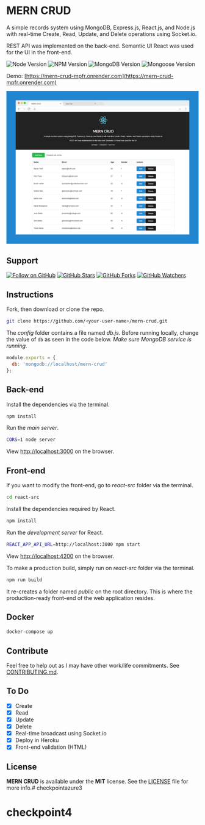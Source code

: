 # MERN CRUD

A simple records system using MongoDB, Express.js, React.js, and Node.js with real-time Create, Read, Update, and Delete operations using Socket.io.

REST API was implemented on the back-end. Semantic UI React was used for the UI in the front-end.

![Node Version](https://img.shields.io/badge/node-v20+-green.svg)
![NPM Version](https://img.shields.io/badge/npm-v9+-blue.svg)
![MongoDB Version](https://img.shields.io/badge/mongodb-v7+-yellowgreen.svg)
![Mongoose Version](https://img.shields.io/badge/mongoose-v7+-red.svg)

Demo: [https://mern-crud-mpfr.onrender.com](https://mern-crud-mpfr.onrender.com)

![MERN CRUD Screenshot](screenshot.png)

## Support
[![Follow on GitHub](https://img.shields.io/github/followers/cefjoeii.svg?style=social&label=Follow)](https://github.com/cefjoeii)
[![GitHub Stars](https://img.shields.io/github/stars/cefjoeii/mern-crud.svg?style=social&label=Star)](https://github.com/cefjoeii/mern-crud)
[![GitHub Forks](https://img.shields.io/github/forks/cefjoeii/mern-crud.svg?style=social&label=Fork)](https://github.com/cefjoeii/mern-crud/fork)
[![GitHub Watchers](https://img.shields.io/github/watchers/cefjoeii/mern-crud.svg?style=social&label=Watch)](https://github.com/cefjoeii/mern-crud)

## Instructions

Fork, then download or clone the repo.
```bash
git clone https://github.com/<your-user-name>/mern-crud.git
```

The *config* folder contains a file named *db.js*. Before running locally, change the value of `db` as seen in the code below. *Make sure MongoDB service is running.*
```js
module.exports = {
  db: 'mongodb://localhost/mern-crud'
};
```

## Back-end
Install the dependencies via the terminal.
```bash
npm install
```

Run the *main server*.
```bash
CORS=1 node server
```
View [http://localhost:3000](http://localhost:3000) on the browser.

## Front-end
If you want to modify the front-end, go to *react-src* folder via the terminal.

```bash
cd react-src
```

Install the dependencies required by React.
```bash
npm install
```

Run the *development server* for React.
```bash
REACT_APP_API_URL=http://localhost:3000 npm start
```

View [http://localhost:4200](http://localhost:4200) on the browser.

To make a production build, simply run on *react-src* folder via the terminal.
```bash
npm run build
```

It re-creates a folder named *public* on the root directory. This is where the production-ready front-end of the web application resides.

## Docker
```bash
docker-compose up
```

## Contribute
Feel free to help out as I may have other work/life commitments. See [CONTRIBUTING.md](CONTRIBUTING.md).

## To Do

- [x] Create
- [x] Read
- [x] Update
- [x] Delete
- [x] Real-time broadcast using Socket.io
- [x] Deploy in Heroku
- [x] Front-end validation (HTML)

## License
**MERN CRUD** is available under the **MIT** license. See the [LICENSE](LICENSE) file for more info.# checkpointazure3
# checkpoint4
